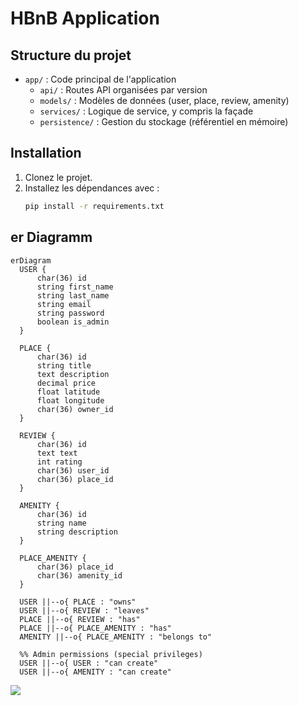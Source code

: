 # HBnB Application

## Structure du projet

- `app/` : Code principal de l'application
  - `api/` : Routes API organisées par version
  - `models/` : Modèles de données (user, place, review, amenity)
  - `services/` : Logique de service, y compris la façade
  - `persistence/` : Gestion du stockage (référentiel en mémoire)

## Installation

1. Clonez le projet.
2. Installez les dépendances avec :
   ```bash
   pip install -r requirements.txt

## er Diagramm

    erDiagram
      USER {
          char(36) id
          string first_name
          string last_name
          string email
          string password
          boolean is_admin
      }

      PLACE {
          char(36) id
          string title
          text description
          decimal price
          float latitude
          float longitude
          char(36) owner_id
      }

      REVIEW {
          char(36) id
          text text
          int rating
          char(36) user_id
          char(36) place_id
      }

      AMENITY {
          char(36) id
          string name
          string description
      }

      PLACE_AMENITY {
          char(36) place_id
          char(36) amenity_id
      }

      USER ||--o{ PLACE : "owns"
      USER ||--o{ REVIEW : "leaves"
      PLACE ||--o{ REVIEW : "has"
      PLACE ||--o{ PLACE_AMENITY : "has"
      AMENITY ||--o{ PLACE_AMENITY : "belongs to"
    
      %% Admin permissions (special privileges)
      USER ||--o{ USER : "can create"
      USER ||--o{ AMENITY : "can create"
      
[![](https://mermaid.ink/img/pako:eNqNU99rwjAQ_ldCnjbQp8Ee-iZbH4RtDN0PNgrlTM42LE1Kks6J-r8v0Wpbq5splOS-7-6-u-RWlGmONKJo7gVkBopEEb9ep_GErHb7sFgO5urm9poI3hitM0JlZC6MdamCAnuQhHMIFiBkz1qCtQttWjlmWksERYRNgRdC7ZBNUm-eH0Z38aVCnXCypcThjyMcLTOidEKrBuHIRAGSlEawlsNcanC-Jh-n4n27VtkRcBCjFwpNupd0UD-J38bx-7_yt0LDrzEJ5YjxQlR2wreyrWQdpJTAsK9j9Bg_jV8-Lu1jc6Hde0j_itNN3YF8OCXcsq9r-wrX6-FQr-qbjkhCfTNtQvuMupuB4p_MN54k7SUGFjMIrqHtMvSD5XCa0q35iLk3n-XOMDwYS5wOLuGjA1qg8XPB_TxuW5hQl6PvNQ0OHMxXoG48Dyqnp0vFaORMhQNqdJXlNJqDtP5UldzXVc_znlKC-tS6qEmbXwztKtg?type=png)](https://mermaid.live/edit#pako:eNqNU99rwjAQ_ldCnjbQp8Ee-iZbH4RtDN0PNgrlTM42LE1Kks6J-r8v0Wpbq5splOS-7-6-u-RWlGmONKJo7gVkBopEEb9ep_GErHb7sFgO5urm9poI3hitM0JlZC6MdamCAnuQhHMIFiBkz1qCtQttWjlmWksERYRNgRdC7ZBNUm-eH0Z38aVCnXCypcThjyMcLTOidEKrBuHIRAGSlEawlsNcanC-Jh-n4n27VtkRcBCjFwpNupd0UD-J38bx-7_yt0LDrzEJ5YjxQlR2wreyrWQdpJTAsK9j9Bg_jV8-Lu1jc6Hde0j_itNN3YF8OCXcsq9r-wrX6-FQr-qbjkhCfTNtQvuMupuB4p_MN54k7SUGFjMIrqHtMvSD5XCa0q35iLk3n-XOMDwYS5wOLuGjA1qg8XPB_TxuW5hQl6PvNQ0OHMxXoG48Dyqnp0vFaORMhQNqdJXlNJqDtP5UldzXVc_znlKC-tS6qEmbXwztKtg)
